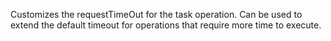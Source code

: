 Customizes the requestTimeOut for the task operation. Can be used to extend the default timeout
for operations that require more time to execute.